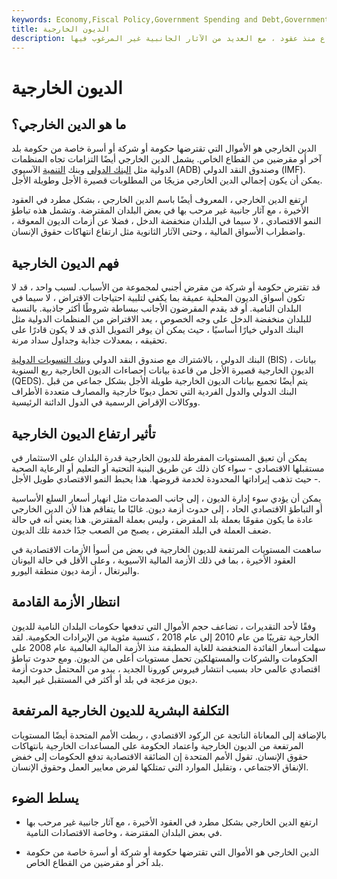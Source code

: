 ```yaml
---
keywords: Economy,Fiscal Policy,Government Spending and Debt,Government Spending
title: الديون الخارجية
description: الدين الخارجي هو الديون المستحقة لمقرض من بلد آخر. لقد كان في ارتفاع منذ عقود ، مع العديد من الآثار الجانبية غير المرغوب فيها.
---
```


# الديون الخارجية
## ما هو الدين الخارجي؟

الدين الخارجي هو الأموال التي تقترضها حكومة أو شركة أو أسرة خاصة من حكومة بلد آخر أو مقرضين من القطاع الخاص. يشمل الدين الخارجي أيضًا التزامات تجاه المنظمات الدولية مثل [البنك الدولي](/worldbank) وبنك [التنمية](/asian-development-bank) الآسيوي (ADB) وصندوق النقد الدولي (IMF). يمكن أن يكون إجمالي الدين الخارجي مزيجًا من المطلوبات قصيرة الأجل وطويلة الأجل.

ارتفع الدين الخارجي ، المعروف أيضًا باسم الدين الخارجي ، بشكل مطرد في العقود الأخيرة ، مع آثار جانبية غير مرحب بها في بعض البلدان المقترضة. وتشمل هذه تباطؤ النمو الاقتصادي ، لا سيما في البلدان منخفضة الدخل ، فضلا عن أزمات الديون المعوقة ، واضطراب الأسواق المالية ، وحتى الآثار الثانوية مثل ارتفاع انتهاكات حقوق الإنسان.

## فهم الديون الخارجية

قد تقترض حكومة أو شركة من مقرض أجنبي لمجموعة من الأسباب. لسبب واحد ، قد لا تكون أسواق الديون المحلية عميقة بما يكفي لتلبية احتياجات الاقتراض ، لا سيما في البلدان النامية. أو قد يقدم المقرضون الأجانب ببساطة شروطًا أكثر جاذبية. بالنسبة للبلدان منخفضة الدخل على وجه الخصوص ، يعد الاقتراض من المنظمات الدولية مثل البنك الدولي خيارًا أساسيًا ، حيث يمكن أن يوفر التمويل الذي قد لا يكون قادرًا على تحقيقه ، بمعدلات جذابة وجداول سداد مرنة.

البنك الدولي ، بالاشتراك مع صندوق النقد الدولي [وبنك التسويات الدولية](/bis) (BIS) ، بيانات الديون الخارجية قصيرة الأجل من قاعدة بيانات إحصاءات الديون الخارجية ربع السنوية (QEDS). يتم أيضًا تجميع بيانات الديون الخارجية طويلة الأجل بشكل جماعي من قبل البنك الدولي والدول الفردية التي تحمل ديونًا خارجية والمصارف متعددة الأطراف ووكالات الإقراض الرسمية في الدول الدائنة الرئيسية.

## تأثير ارتفاع الديون الخارجية

يمكن أن تعيق المستويات المفرطة للديون الخارجية قدرة البلدان على الاستثمار في مستقبلها الاقتصادي - سواء كان ذلك عن طريق البنية التحتية أو التعليم أو الرعاية الصحية - حيث تذهب إيراداتها المحدودة لخدمة قروضها. هذا يحبط النمو الاقتصادي طويل الأجل.

يمكن أن يؤدي سوء إدارة الديون ، إلى جانب الصدمات مثل انهيار أسعار السلع الأساسية أو التباطؤ الاقتصادي الحاد ، إلى حدوث أزمة ديون. غالبًا ما يتفاقم هذا لأن الدين الخارجي عادة ما يكون مقومًا بعملة بلد المقرض ، وليس بعملة المقترض. هذا يعني أنه في حالة ضعف العملة في البلد المقترض ، يصبح من الصعب جدًا خدمة تلك الديون.

ساهمت المستويات المرتفعة للديون الخارجية في بعض من أسوأ الأزمات الاقتصادية في العقود الأخيرة ، بما في ذلك الأزمة المالية الآسيوية ، وعلى الأقل في حالة اليونان والبرتغال ، أزمة ديون منطقة اليورو.

## انتظار الأزمة القادمة

وفقًا لأحد التقديرات ، تضاعف حجم الأموال التي تدفعها حكومات البلدان النامية للديون الخارجية تقريبًا من عام 2010 إلى عام 2018 ، كنسبة مئوية من الإيرادات الحكومية. لقد سهلت أسعار الفائدة المنخفضة للغاية المطبقة منذ الأزمة المالية العالمية عام 2008 على الحكومات والشركات والمستهلكين تحمل مستويات أعلى من الديون. ومع حدوث تباطؤ اقتصادي عالمي حاد بسبب انتشار فيروس كورونا الجديد ، يبدو من المحتمل حدوث أزمة ديون مزعجة في بلد أو أكثر في المستقبل غير البعيد.

## التكلفة البشرية للديون الخارجية المرتفعة

بالإضافة إلى المعاناة الناتجة عن الركود الاقتصادي ، ربطت الأمم المتحدة أيضًا المستويات المرتفعة من الديون الخارجية واعتماد الحكومة على المساعدات الخارجية بانتهاكات حقوق الإنسان. تقول الأمم المتحدة إن الضائقة الاقتصادية تدفع الحكومات إلى خفض الإنفاق الاجتماعي ، وتقليل الموارد التي تمتلكها لفرض معايير العمل وحقوق الإنسان.

## يسلط الضوء

- ارتفع الدين الخارجي بشكل مطرد في العقود الأخيرة ، مع آثار جانبية غير مرحب بها في بعض البلدان المقترضة ، وخاصة الاقتصادات النامية.

- الدين الخارجي هو الأموال التي تقترضها حكومة أو شركة أو أسرة خاصة من حكومة بلد آخر أو مقرضين من القطاع الخاص.


